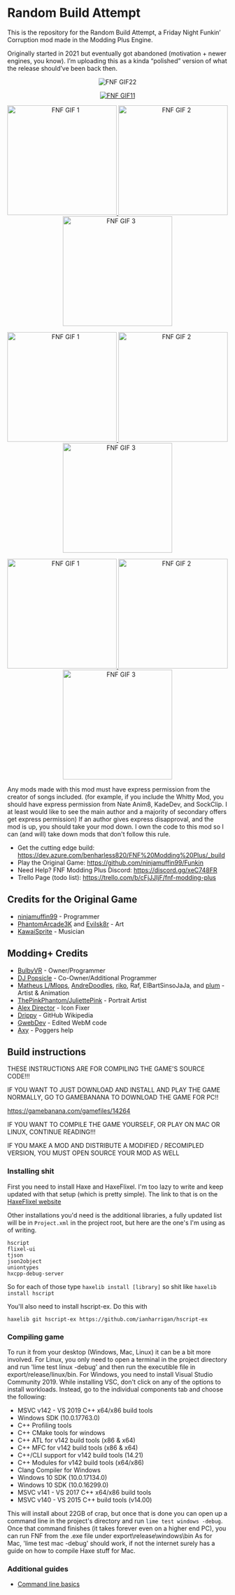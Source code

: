 # Random Build Attempt

This is the repository for the Random Build Attempt, a Friday Night Funkin’ Corruption mod made in the Modding Plus Engine.

Originally started in 2021 but eventually got abandoned (motivation + newer engines, you know). I’m uploading this as a kinda “polished” version of what the release should’ve been back then.

<p align="center">
  <img src="https://i.makeagif.com/media/5-12-2021/yd0uoT.gif" alt="FNF GIF22">
</p>


<p align="center">
  <a href="https://www.youtube.com/watch?v=XXXXX" target="_blank">
    <img src="https://www.icegif.com/wp-content/uploads/2024/10/friday-night-funkin-icegif-7.gif" alt="FNF GIF11">
  </a>
</p>

<p align="center">
  <a href="https://youtu.be/VIDEO1" target="_blank">
    <img src="https://www.icegif.com/wp-content/uploads/2024/10/friday-night-funkin-icegif-7.gif" width="250" alt="FNF GIF 1">
  </a>
  <a href="https://youtu.be/VIDEO2" target="_blank">
    <img src="https://i.makeagif.com/media/5-12-2021/yd0uoT.gif" width="250" alt="FNF GIF 2">
  </a>
  <a href="https://youtu.be/VIDEO3" target="_blank">
    <img src="https://www.icegif.com/wp-content/uploads/2024/10/friday-night-funkin-icegif-7.gif" width="250" alt="FNF GIF 3">
  </a>
</p>

<p align="center">
  <a href="https://youtu.be/VIDEO1" target="_blank">
    <img src="https://www.icegif.com/wp-content/uploads/2024/10/friday-night-funkin-icegif-7.gif" width="250" alt="FNF GIF 1">
  </a>
  <a href="https://youtu.be/VIDEO2" target="_blank">
    <img src="https://i.makeagif.com/media/5-12-2021/yd0uoT.gif" width="250" alt="FNF GIF 2">
  </a>
  <a href="https://youtu.be/VIDEO3" target="_blank">
    <img src="https://www.icegif.com/wp-content/uploads/2024/10/friday-night-funkin-icegif-7.gif" width="250" alt="FNF GIF 3">
  </a>
</p>

<p align="center">
  <a href="https://youtu.be/VIDEO1" target="_blank">
    <img src="https://www.icegif.com/wp-content/uploads/2024/10/friday-night-funkin-icegif-7.gif" width="250" alt="FNF GIF 1">
  </a>
  <a href="https://youtu.be/VIDEO2" target="_blank">
    <img src="https://i.makeagif.com/media/5-12-2021/yd0uoT.gif" width="250" alt="FNF GIF 2">
  </a>
  <a href="https://youtu.be/VIDEO3" target="_blank">
    <img src="https://www.icegif.com/wp-content/uploads/2024/10/friday-night-funkin-icegif-7.gif" width="250" alt="FNF GIF 3">
  </a>
</p>

Any mods made with this mod must have express permission from the creator of songs included. 
(for example, if you include the Whitty Mod, you should have express permission from Nate Anim8, KadeDev, and SockClip.
I at least would like to see the main author and a majority of secondary offers get express permission)
If an author gives express disapproval, and the mod is up, you should take your mod down. I own the code to this mod so I can (and will)
take down mods that don't follow this rule.


- Get the cutting edge build: https://dev.azure.com/benharless820/FNF%20Modding%20Plus/_build
- Play the Original Game: https://github.com/ninjamuffin99/Funkin
- Need Help? FNF Modding Plus Discord: https://discord.gg/xeC748FR
- Trello Page (todo list): https://trello.com/b/cFjJJIjF/fnf-modding-plus
## Credits for the Original Game

- [ninjamuffin99](https://twitter.com/ninja_muffin99) - Programmer
- [PhantomArcade3K](https://twitter.com/phantomarcade3k) and [Evilsk8r](https://twitter.com/evilsk8r) - Art
- [KawaiSprite](https://twitter.com/kawaisprite) - Musician
## Modding+ Credits

- [BulbyVR](https://github.com/TheDrawingCoder-Gamer) - Owner/Programmer
- [DJ Popsicle](https://gamebanana.com/members/1780306) - Co-Owner/Additional Programmer
- [Matheus L/Mlops](https://gamebanana.com/members/1767306), [AndreDoodles](https://gamebanana.com/members/1764840), [riko](https://github.com/rikokitsu), Raf, ElBartSinsoJaJa, and [plum](https://www.youtube.com/channel/UCXbiI4MJD9Y3FpjW61lG8ZQ) - Artist & Animation
- [ThePinkPhantom/JuliettePink](https://gamebanana.com/members/1892442) - Portrait Artist
- [Alex Director](https://gamebanana.com/members/1701629) - Icon Fixer
- [Drippy](https://github.com/TrafficKid) - GitHub Wikipedia
- [GwebDev](https://github.com/GrowtopiaFli) - Edited WebM code
- [Axy](https://github.com/timeless13GH) - Poggers help
## Build instructions

THESE INSTRUCTIONS ARE FOR COMPILING THE GAME'S SOURCE CODE!!!

IF YOU WANT TO JUST DOWNLOAD AND INSTALL AND PLAY THE GAME NORMALLY, GO TO GAMEBANANA TO DOWNLOAD THE GAME FOR PC!!

https://gamebanana.com/gamefiles/14264

IF YOU WANT TO COMPILE THE GAME YOURSELF, OR PLAY ON MAC OR LINUX, CONTINUE READING!!!

IF YOU MAKE A MOD AND DISTRIBUTE A MODIFIED / RECOMIPLED VERSION, YOU MUST OPEN SOURCE YOUR MOD AS WELL

### Installing shit

First you need to install Haxe and HaxeFlixel. I'm too lazy to write and keep updated with that setup (which is pretty simple).
The link to that is on the [HaxeFlixel website](https://haxeflixel.com/documentation/getting-started/)

Other installations you'd need is the additional libraries, a fully updated list will be in `Project.xml` in the project root, but here are the one's I'm using as of writing.

```
hscript
flixel-ui
tjson
json2object
uniontypes
hxcpp-debug-server
```

So for each of those type `haxelib install [library]` so shit like `haxelib install hscript`

You'll also need to install hscript-ex. Do this with

```
haxelib git hscript-ex https://github.com/ianharrigan/hscript-ex
```


### Compiling game


To run it from your desktop (Windows, Mac, Linux) it can be a bit more involved. For Linux, you only need to open a terminal in the project directory and run 'lime test linux -debug' and then run the executible file in export/release/linux/bin. For Windows, you need to install Visual Studio Community 2019. While installing VSC, don't click on any of the options to install workloads. Instead, go to the individual components tab and choose the following:
* MSVC v142 - VS 2019 C++ x64/x86 build tools
* Windows SDK (10.0.17763.0)
* C++ Profiling tools
* C++ CMake tools for windows
* C++ ATL for v142 build tools (x86 & x64)
* C++ MFC for v142 build tools (x86 & x64)
* C++/CLI support for v142 build tools (14.21)
* C++ Modules for v142 build tools (x64/x86)
* Clang Compiler for Windows
* Windows 10 SDK (10.0.17134.0)
* Windows 10 SDK (10.0.16299.0)
* MSVC v141 - VS 2017 C++ x64/x86 build tools
* MSVC v140 - VS 2015 C++ build tools (v14.00)

This will install about 22GB of crap, but once that is done you can open up a command line in the project's directory and run `lime test windows -debug`. Once that command finishes (it takes forever even on a higher end PC), you can run FNF from the .exe file under export\release\windows\bin
As for Mac, 'lime test mac -debug' should work, if not the internet surely has a guide on how to compile Haxe stuff for Mac.
### Additional guides

- [Command line basics](https://ninjamuffin99.newgrounds.com/news/post/1090480)
